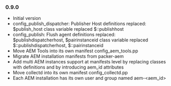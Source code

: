 ### 0.9.0
* Initial version
* config_publish_dispatcher: Publisher Host definitions replaced: $publish_host class variable replaced $::publishhost
* config_publish: Flush agent definitions replaced: $publishdispatcherhost, $pairinstanceid class variable replaced $::publishdispatcherhost, $::pairinstanceid
* Move AEM Tools into its own manifest config_aem_tools.pp
* Migrate AEM installation manifests from packer-aem
* Add multi AEM instances support at manifests level by replacing classes with definitions and by introducing aem_id attributes
* Move collectd into its own manifest config_collectd.pp
* Each AEM installation has its own user and group named aem-<aem_id>

